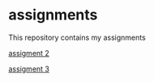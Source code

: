 # assignments
This repository contains my assignments

[assigment 2](https://github.com/esmeevoulon/assignments/blob/master/assignment2-checkpoint.ipynb)

[assigment 3](https://github.com/esmeevoulon/assignments/blob/master/assignment3%20(2)-checkpoint.ipynb)

